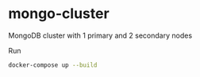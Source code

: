 # mongo-cluster

MongoDB cluster with 1 primary and 2 secondary nodes

Run
```bash
docker-compose up --build
```
